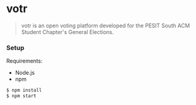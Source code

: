 # votr
> votr is an open voting platform developed for the PESIT South ACM Student Chapter's General Elections.

### Setup

Requirements:
* Node.js
* npm

```sh
$ npm install
$ npm start
```
